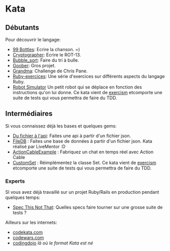 # Kata

## Débutants
Pour découvrir le langage:
- [99 Bottles](https://github.com/ParisRubyWorkshop/ruby-beer-song): Ecrire la chanson. =)
- [Cryptographer](https://github.com/ParisRubyWorkshop/cryptographer): Ecrire le ROT-13.
- [Bubble_sort](https://github.com/ParisRubyWorkshop/bubble_sort): Faire du tri à bulle.
- [Goober](https://github.com/ParisRubyWorkshop/goober): Gros projet.
- [Grandma](https://github.com/ParisRubyWorkshop/grandma): Challenge de Chris Pane.
- [Ruby-exercices](https://github.com/ParisRubyWorkshop/ruby-exercises): Une série d'exercices sur différents aspects du langage Ruby.
- [Robot Simulator](https://github.com/ParisRubyWorkshop/ruby-robot-simulator) Un petit robot qui se déplace en fonction des instructions qu'on lui donne. Ce kata vient de [exercism](https://exercism.io) etcomporte une suite de tests qui vous permettra de faire du TDD.

## Intermédiaires
Si vous connaissez déjà les bases et quelques gems:
- [Du fichier à l'api](https://github.com/ParisRubyWorkshop/file-to-api-kata): Faites une api à partir d'un fichier json.
- [FileDB](https://github.com/livementor/katas/tree/master/filedb) : Faites une base de données à partir d'un fichier json. Kata réalisé par LiveMentor :D
- [ActionCableExample](https://github.com/ParisRubyWorkshop/action-cable-example) : Fabriquez un chat en temps réel avec Action Cable
- [CustomSet](https://github.com/ParisRubyWorkshop/ruby-custom-set) : Réimplémentez la classe Set. Ce kata vient de [exercism](https://exercism.io) etcomporte une suite de tests qui vous permettra de faire du TDD.

### Experts
SI vous avez déjà travaillé sur un projet Ruby/Rails en production pendant quelques temps:
- [Spec This Not That](https://github.com/ParisRubyWorkshop/spec-this-not-that-kata): Quelles specs faire tourner sur une grosse suite de tests ?


Ailleurs sur les internets:
- [codekata.com](http://codekata.com/)
- [codewars.com](http://codewars.com/)
- [codingdojo](http://codingdojo.org/) _là où le format Kata est né_
